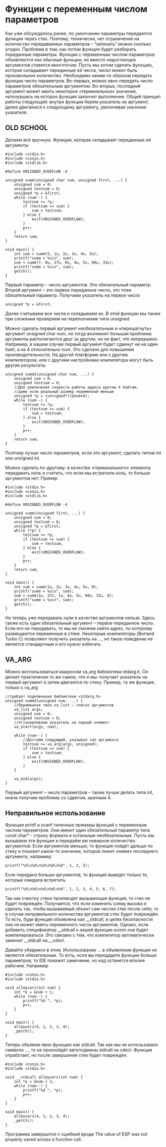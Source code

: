 # Функции с переменным числом параметров

Как уже обсуждалось ранее, по умолчанию параметры передаются функции через стек. Поэтому, технически, нет ограничения на количество 
передаваемых параметров – “запихать” можно сколько угодно. Проблема в том, как потом функция будет разбирать переданные параметры. 
Функции с переменным числом параметров объявляются как обычные функции, но вместо недостающих аргументов ставится многоточие. Пусть мы хотим сделать функцию, 
которая складывает переданные ей числа, чисел может быть произвольное количество. Необходимо каким-то образом передать функции число параметров. Во-первых, можно 
явно передать число параметров обязательным аргументом. Во-вторых, последний аргумент может иметь некоторое «терминальное» значение, наткнувшись на которое функция 
закончит выполнение.
Общий принцип работы следующий: внутри функции берём указатель на аргумент, далее двигаемся к следующему аргументу, увеличивая значение указателя.

## OLD SCHOOL

Делаем всё вручную. Функция, которая складывает переданные ей аргументы

```
#include <stdio.h>
#include <conio.h>
#include <stdlib.h>

#define UNSIGNED_OVERFLOW -4

unsigned summ(unsigned char num, unsigned first, ...) {
	unsigned sum = 0;
	unsigned testsum = 0;
	unsigned *p = &first;
	while (num--) {
		testsum += *p;
		if (testsum >= sum) {
			sum = testsum;
		} else {
			exit(UNSIGNED_OVERFLOW);
		}
		p++;
	}
	return sum;
}

void main() {
	int sum = summ(5, 1u, 2u, 3u, 4u, 5u);
	printf("summ = %u\n", sum);
	sum = summ(7, 0u, 27u, 0u, 4u, 5u, 60u, 33u);
	printf("summ = %u\n", sum);
	getch();
}
```

Первый параметр – число аргументов. Это обязательный параметр. Второй аргумент – это первое переданное число, это тоже обязательный параметр. Получаем указатель на первое число

```
unsigned *p = &first;
```

Далее считываем все числа и складываем их. В этой функции мы также при сложении проверяем на переполнение типа unsigned.

Можно сделать первый аргумент необязательным и «перешагнуть» аргумент unsigned char num, но тогда возникнет большая проблема: аргументы располагаются друг за другом, но не факт, что непрерывно. Например, в нашем случае первый аргумент будет сдвинут не на один байт, а на 4 относительно num. Это сделано для повышения производительности. На другой платформе или с другим компилятором, или с другими настройками компилятора могут быть другие результаты.

```
unsigned summ2(unsigned char num, ...) {
	unsigned sum = 0;
	unsigned testsum = 0;
	//Для увеличения скорости работы адреса кратны 4 байтам,
	//даже если реальный размер переменной меньше
	unsigned *p = (unsigned*)(&num+4);
	while (num--) {
		testsum += *p;
		if (testsum >= sum) {
			sum = testsum;
		} else {
			exit(UNSIGNED_OVERFLOW);
		}
		p++;
	}
	return sum;
}
```

Поэтому лучше число параметров, если это аргумент, сделать типом int или unsigned int.

Можно сделать по-другому: в качестве «терминального» элемента передавать ноль и считать, что если мы встретили ноль, то больше аргументов нет. Пример

```
#include <stdio.h>
#include <conio.h>
#include <stdlib.h>

#define UNSIGNED_OVERFLOW -4

unsigned summ(unsigned first, ...) {
	unsigned sum = 0;
	unsigned testsum = 0;
	unsigned *p = &first;
	while (*p) {
		testsum += *p;
		if (testsum >= sum) {
			sum = testsum;
		} else {
			exit(UNSIGNED_OVERFLOW);
		}
		p++;
	}
	return sum;
}

void main() {
	int sum = summ(1u, 2u, 3u, 4u, 5u, 0);
	printf("summ = %u\n", sum);
	sum = summ(1u, 27u, 1u, 4u, 5u, 60u, 33u, 0);
	printf("summ = %u\n", sum);
	getch();
}
```

Но теперь уже передавать нули в качестве аргументов нельзя.
Здесь также есть один обязательный аргумент – первое переданное число. Если его не передавать, то мы не сможем найти адрес, по которому размещаются переменные в стеке.
Некоторые компиляторы (Borland Turbo C) позволяют получить указатель на …, но такое поведение не является стандартным и его нужно избегать.

## VA_ARG

Можно воспользоваться макросом va_arg библиотеки stdarg.h. Он делает практически то же самое, что и мы: получает указатель на первый аргумент а затем двигается по стеку.
Пример, та же функция, только с va_arg

```
//требует подключения библиотеки <stdarg.h>
unsigned summ3(unsigned num, ...) {
	//Переменная типа va_list – список аргументов
	va_list args;
	unsigned sum = 0;
	unsigned testsum = 0;
	//Устанавливаем указатель на первый элемент
	va_start(args, num);
	
	while (num--) {
		//Достаём следующий, указывая тип аргумента
		testsum += va_arg(args, unsigned);
		if (testsum >= sum) {
			sum = testsum;
		} else {
			exit(UNSIGNED_OVERFLOW);
		}
	}

	va_end(args);
}
```

Первый аргумент – число параметров – также лучше делать типа int, иначе получим проблему со сдвигом, кратным 4.

## Неправильное использование

Функции printf и scanf типичные примеры функций с переменным числом параметров. Они имеют один обязательный параметр типа const char* - строку формата и остальные необязательные. Пусть мы вызываем эти функции и передаём им неверное количество аргументов:
Если аргументов меньше, то функция пойдёт дальше по стеку и покажет какое-то значение, которое лежит «ниже» последнего аргумента, например

```
printf("%d\n%d\n%d\n%d\n%d", 1, 2, 3);
```

Если передано больше аргументов, то функция выведет только те, которые ожидала встретить

```
printf("%d\n%d\n%d\n%d\n%d", 1, 2, 3, 4, 5, 6, 7);
```

Так как очистку стека производит вызывающая функция, то стек не будет повреждён. Получается, что если изменить схему вызова и сделать так, чтобы вызываемый объект 
сам чистил стек после себя, то в случае неправильного количества аргументов стек будет повреждён. То есть, буде функция объявлена как __stdcall, в целях безопасности 
она не может иметь переменного числа аргументов.
Однако, если добавить спецификатор __stdcall к нашей функции summ она будет компилироваться. Это связано с тем, 
что компилятор автоматически заменит __stdcall на __cdecl.

Давайте убедимся в этом. Использование ... в объявлении функции не является обязательным. То есть, если вы передадите функции больше параметров, то IDE покажет замечание,
но код останется вполне рабочим. Например

```
#include <conio.h>
#include <stdio.h>

void allmyvars(int num) {
	int *p = &num + 1;
	while (num--) {
		printf("%d ", *p);
		p++;
	}	
}

void main() {
	allmyvars(4, 1, 2, 3, 4);
	_getch();
}
```

Теперь объявим явно функцию как stdcall. Так как мы не использовали символа ..., то не произойдёт автоподмены stdcall на cdecl. Функция
отработает, но после завершения стек будет повреждён.

```
#include <conio.h>
#include <stdio.h>

void __stdcall allmyvars(int num) {
	int *p = &num + 1;
	while (num--) {
		printf("%d ", *p);
		p++;
	}	
}

void main() {
	allmyvars(4, 1, 2, 3, 4);
	_getch();
}
```

Программа завершится с ошибкой вроде The value of ESP was not properly saved across a function call.


